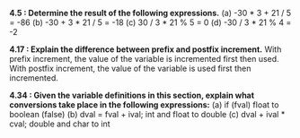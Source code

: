 __4.5 : Determine the result of the following expressions.__
(a) -30 * 3 + 21 / 5 = -86
(b) -30 + 3 * 21 / 5 = -18
(c) 30 / 3 * 21 % 5 = 0
(d) -30 / 3 * 21 % 4 = -2


__4.17 : Explain the difference between prefix and postfix increment.__
    With prefix increment, the value of the variable is incremented first then used. With postfix increment, the value of the variable is used first then incremented.

__4.34 : Given the variable definitions in this section, explain what conversions take place in the following expressions:__
(a) if (fval) float to boolean (false)
(b) dval = fval + ival;  int and float to double
(c) dval + ival * cval;  double and char to int